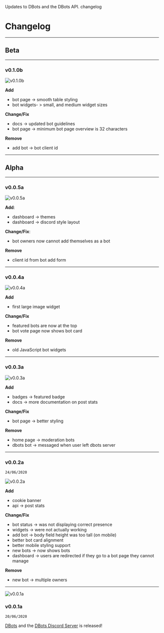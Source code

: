 <title>Changelog</title>
<description>Updates to DBots and the DBots API.</description>
<url>changelog</url>

# Changelog

---

## Beta

---

### v0.1.0b
![v0.1.0b](assets/docs/img/v0.1.0b.png)

**Add**
- bot page -> smooth table styling
- bot widgets- > small, and medium widget sizes

**Change/Fix**
- docs -> updated bot guidelines
- bot page -> minimum bot page overview is 32 characters

**Remove**
- add bot -> bot client id

---

## Alpha

---

### v0.0.5a
![v0.0.5a](assets/docs/img/v0.0.5a.png)

**Add**:
- dashboard -> themes
- dashboard -> discord style layout

**Change/Fix**:
- bot owners now cannot add themselves as a bot

**Remove**
- client id from bot add form

---

### v0.0.4a
![v0.0.4a](assets/docs/img/v0.0.4a.png)

**Add**
- first large image widget

**Change/Fix**
- featured bots are now at the top
- bot vote page now shows bot card

**Remove**
- old JavaScript bot widgets

---

### v0.0.3a
![v0.0.3a](assets/docs/img/v0.0.3a.png)

**Add**
- badges -> featured badge
- docs -> more documentation on post stats

**Change/Fix**
- bot page -> better styling

**Remove**
- home page -> moderation bots
- dbots bot -> messaged when user left dbots server

---

### v0.0.2a
`24/06/2020`

![v0.0.2a](assets/docs/img/v0.0.2a.png)

**Add**
- cookie banner
- api -> post stats

**Change/Fix**
- bot status -> was not displaying correct presence
- widgets -> were not actually working
- add bot -> body field height was too tall (on mobile)
- better bot card alignment
- better mobile styling support
- new bots -> now shows bots
- dashboard -> users are redirected if they go to a bot page they cannot manage  

**Remove**
- new bot -> multiple owners

---

![v0.0.1a](assets/docs/img/v0.0.1a.png)

### v0.0.1a
`20/06/2020`

[DBots](/) and the [DBots Discord Server](/server) is released!